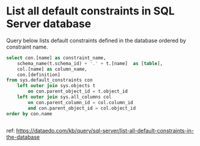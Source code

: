 # List all default constraints in SQL Server database

Query below lists default constraints defined in the database ordered by constraint name.


``` sql
select con.[name] as constraint_name,
    schema_name(t.schema_id) + '.' + t.[name]  as [table],
    col.[name] as column_name,
    con.[definition]
from sys.default_constraints con
    left outer join sys.objects t
        on con.parent_object_id = t.object_id
    left outer join sys.all_columns col
        on con.parent_column_id = col.column_id
        and con.parent_object_id = col.object_id
order by con.name
	
```

ref: https://dataedo.com/kb/query/sql-server/list-all-default-constraints-in-the-database
